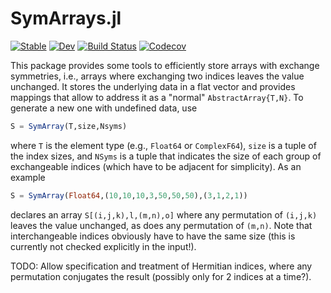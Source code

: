 # SymArrays.jl

[![Stable](https://img.shields.io/badge/docs-stable-blue.svg)](https://jfeist.github.io/SymArrays.jl/stable)
[![Dev](https://img.shields.io/badge/docs-dev-blue.svg)](https://jfeist.github.io/SymArrays.jl/dev)
[![Build Status](https://travis-ci.com/jfeist/SymArrays.jl.svg?branch=master)](https://travis-ci.com/jfeist/SymArrays.jl)
[![Codecov](https://codecov.io/gh/jfeist/SymArrays.jl/branch/master/graph/badge.svg)](https://codecov.io/gh/jfeist/SymArrays.jl)

This package provides some tools to efficiently store arrays with exchange symmetries, i.e., arrays where exchanging two indices leaves the value unchanged. It stores the underlying data in a flat vector and provides mappings that allow to address it as a "normal" `AbstractArray{T,N}`. To generate a new one with undefined data, use
```julia
S = SymArray(T,size,Nsyms)
```
where `T` is the element type (e.g., `Float64` or `ComplexF64`), `size` is a tuple of the index sizes, and `NSyms` is a tuple that indicates the size of each group of exchangeable indices (which have to be adjacent for simplicity). As an example
```julia
S = SymArray(Float64,(10,10,10,3,50,50,50),(3,1,2,1))
```
declares an array `S[(i,j,k),l,(m,n),o]` where any permutation of `(i,j,k)` leaves the value unchanged, as does any permutation of `(m,n)`. Note that interchangeable indices obviously have to have the same size (this is currently not checked explicitly in the input!).

TODO: Allow specification and treatment of Hermitian indices, where any permutation conjugates the result (possibly only for 2 indices at a time?).
